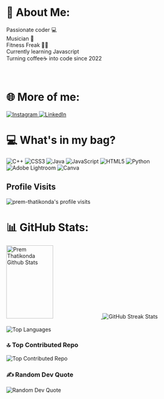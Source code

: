 <body>

  <h1>💫 About Me:</h1>
  <p>Passionate coder 💻<br> Musician 🎸<br>Fitness Freak 💪🏼<br>Currently learning Javascript<br>Turning coffee☕️ into code since 2022<br></p>
  <br>
  <h1>🌐 More of me:</h1>
  <p>
    <a href="https://instagram.com/14prem._">
      <img src="https://img.shields.io/badge/Instagram-%23E4405F.svg?logo=Instagram&logoColor=white" alt="Instagram">
    </a>
    <a href="https://linkedin.com/in/premthatikonda29">
      <img src="https://img.shields.io/badge/LinkedIn-%230077B5.svg?logo=linkedin&logoColor=white" alt="LinkedIn">
    </a>
<!--     <a href="https://pinterest.com/premthatikonda">
      <img src="https://img.shields.io/badge/Pinterest-%23E60023.svg?logo=Pinterest&logoColor=white" alt="Pinterest">
    </a> -->
<!--     <a href="https://codepen.io/prem-thatikonda29">
      <img src="https://img.shields.io/badge/Codepen-000000?style=for-the-badge&logo=codepen&logoColor=white" alt="Codepen">
    </a> -->
  </p>

  <h1>💻 What's in my bag?</h1>
  <p>
    <img src="https://img.shields.io/badge/c++-%2300599C.svg?style=for-the-badge&logo=c%2B%2B&logoColor=white" alt="C++">
    <img src="https://img.shields.io/badge/css3-%231572B6.svg?style=for-the-badge&logo=css3&logoColor=white" alt="CSS3">
    <img src="https://img.shields.io/badge/java-%23ED8B00.svg?style=for-the-badge&logo=openjdk&logoColor=white" alt="Java">
    <img src="https://img.shields.io/badge/javascript-%23323330.svg?style=for-the-badge&logo=javascript&logoColor=%23F7DF1E" alt="JavaScript">
    <img src="https://img.shields.io/badge/html5-%23E34F26.svg?style=for-the-badge&logo=html5&logoColor=white" alt="HTML5">
    <img src="https://img.shields.io/badge/python-3670A0?style=for-the-badge&logo=python&logoColor=ffdd54" alt="Python">
    <img src="https://img.shields.io/badge/Adobe%20Lightroom-31A8FF.svg?style=for-the-badge&logo=Adobe%20Lightroom&logoColor=white" alt="Adobe Lightroom">
    <img src="https://img.shields.io/badge/Canva-%2300C4CC.svg?style=for-the-badge&logo=Canva&logoColor=white" alt="Canva">
  </p>
  <h2>Profile Visits</h2>
    <p align="left"> <img src="https://komarev.com/ghpvc/?username=prem-thatikonda29&label=Profile%20views&color=0e75b6&style=flat" alt="prem-thatikonda's profile visits" /> </p>

  <div id="github-stats">
    <h1>📊 GitHub Stats:</h1>
    <p>
      <a> 
  <a href="https://github.com/prem-thatikonda29">
    <img alt="Prem Thatikonda Github Stats" src="https://denvercoder1-github-readme-stats.vercel.app/api?username=prem-thatikonda29&show_icons=true&count_private=true&theme=gotham&border_color=7F3FBF&bg_color=0D1117&title_color=F85D7F&icon_color=F8D866" height="192px" width="49.5%"/>
  </a>
      <img src="https://github-readme-streak-stats.herokuapp.com/?user=prem-thatikonda29&theme=gotham&hide_border=false" alt="GitHub Streak Stats">
      <br/><br>
      <img src="https://github-readme-stats.vercel.app/api/top-langs/?username=prem-thatikonda29&theme=gotham&hide_border=false&include_all_commits=false&count_private=false&layout=compact" alt="Top Languages">
    </p>
  </div>

  <h3>🔝 Top Contributed Repo</h3>
  <p>
    <img src="https://github-contributor-stats.vercel.app/api?username=prem-thatikonda29&limit=5&theme=algolia&combine_all_yearly_contributions=true" alt="Top Contributed Repo">
  </p>

  <h3>✍️ Random Dev Quote</h3>
  <p>
    <img src="https://quotes-github-readme.vercel.app/api?type=horizontal&theme=radical" alt="Random Dev Quote">
  </p>
</body>

</html>

